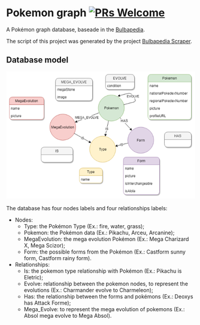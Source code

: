 # Pokemon graph [![PRs Welcome](https://img.shields.io/badge/PRs-welcome-brightgreen.svg?style=flat-square)](http://makeapullrequest.com)
A Pokémon graph database, baseade in the [Bulbapedia](https://bulbapedia.bulbagarden.net). 

The script of this project was generated by the project [Bulbapedia Scraper](https://github.com/IgorRozani/bulbapedia-scraper).

## Database model
![Diagem](/img/diagram.png)

The database has four nodes labels and four relationships labels:
- Nodes:
    - Type: the Pokémon Type (Ex.: fire, water, grass);
    - Pokemon: the Pokémon data (Ex.: Pikachu, Arceu, Arcanine);
    - MegaEvolution: the mega evolution Pokémon (Ex.: Mega Charizard X, Mega Scizor); 
    - Form: the possible forms from the Pokémon (Ex.: Castform sunny form, Castform rainy form).
- Relationships:
    - Is: the pokemon type relationship with Pokémon (Ex.: Pikachu is Eletric);
    - Evolve: relationship between the pokemon nodes, to represent the evolutions (Ex.: Charmander evolve to Charmeleon);
    - Has: the relationship between the forms and pokémons (Ex.: Deoxys has Attack Forme);
    - Mega_Evolve: to represent the mega evolution of pokemons (Ex.: Absol mega evolve to Mega Absol).
